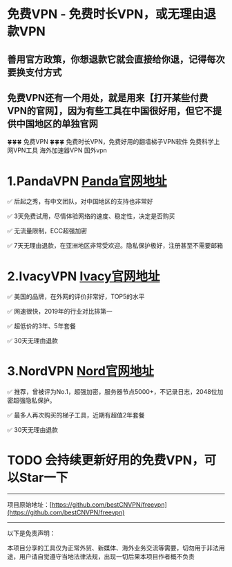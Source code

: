 # 免费VPN - 免费时长VPN，或无理由退款VPN

## 善用官方政策，你想退款它就会直接给你退，记得每次要换支付方式

## 免费VPN还有一个用处，就是用来【打开某些付费VPN的官网】，因为有些工具在中国很好用，但它不提供中国地区的单独官网

🍀🍀🍀 免费VPN 🍀🍀🍀 免费时长VPN，免费好用的翻墙梯子VPN软件 免费科学上网VPN工具 海外加速器VPN 国外vpn


# 1.PandaVPN [Panda官网地址](https://www.panhdpe.xyz/r/22216799)
✅ 后起之秀，有中文团队，对中国地区的支持也非常好

✅ 3天免费试用，尽情体验网络的速度、稳定性，决定是否购买

✅ 无流量限制，ECC超强加密

✅ 7天无理由退款，在亚洲地区非常受欢迎。隐私保护极好，注册甚至不需要邮箱

# 2.IvacyVPN [Ivacy官网地址](https://www.ivacykodi.com/easter-deal-2020/?aff=91814&data1=excellent&data2=freevpn)
✅ 美国的品牌，在外网的评价非常好，TOP5的水平

✅ 网速很快，2019年的行业对比排第一

✅ 超低价的3年、5年套餐

✅ 30天无理由退款

# 3.NordVPN   [Nord官网地址](https://go.nordlocker.net/aff_c?offer_id=15&aff_id=38201&url_id=6063&aff_sub=github&aff_click_id=freevpn)
✅ 推荐，曾被评为No.1，超强加密，服务器节点5000+，不记录日志，2048位加密超强隐私保护。

✅ 最多人再次购买的梯子工具，近期有超值2年套餐

✅ 30天无理由退款



# TODO 会持续更新好用的免费VPN，可以Star一下

----

项目原始地址：[https://github.com/bestCNVPN/freevpn](https://github.com/bestCNVPN/freevpn)

----

以下是免责声明：

本项目分享的工具仅为正常外贸、新媒体、海外业务交流等需要，切勿用于非法用途，用户请自觉遵守当地法律法规，出现一切后果本项目作者概不负责
